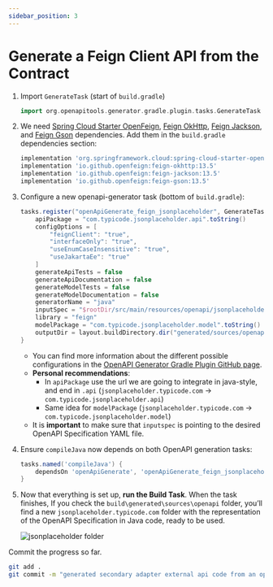 ```yaml
---
sidebar_position: 3
---
```


# Generate a Feign Client API from the Contract

1. Import `GenerateTask` (start of `build.gradle`)

   ```groovy title="build.gradle"
   import org.openapitools.generator.gradle.plugin.tasks.GenerateTask
   ```

2. We need [Spring Cloud Starter OpenFeign](https://mvnrepository.com/artifact/org.springframework.cloud/spring-cloud-starter-openfeign), [Feign OkHttp](https://mvnrepository.com/artifact/io.github.openfeign/feign-okhttp), [Feign Jackson](https://mvnrepository.com/artifact/io.github.openfeign/feign-jackson), and [Feign Gson](https://mvnrepository.com/artifact/io.github.openfeign/feign-gson) dependencies. Add them in the `build.gradle` dependencies section:

    ```groovy title="build.gradle"
    implementation 'org.springframework.cloud:spring-cloud-starter-openfeign:4.2.1'
    implementation 'io.github.openfeign:feign-okhttp:13.5'
    implementation 'io.github.openfeign:feign-jackson:13.5'
    implementation 'io.github.openfeign:feign-gson:13.5'
    ```

3. Configure a new openapi-generator task (bottom of `build.gradle`):

    ```groovy title="build.gradle"
    tasks.register("openApiGenerate_feign_jsonplaceholder", GenerateTask) {
        apiPackage = "com.typicode.jsonplaceholder.api".toString()
        configOptions = [
            "feignClient": "true",
            "interfaceOnly": "true",
            "useEnumCaseInsensitive": "true",
            "useJakartaEe": "true"
        ]
        generateApiTests = false
        generateApiDocumentation = false
        generateModelTests = false
        generateModelDocumentation = false
        generatorName = "java"
        inputSpec = "$rootDir/src/main/resources/openapi/jsonplaceholder.yaml".toString()
        library = "feign"
        modelPackage = "com.typicode.jsonplaceholder.model".toString()
        outputDir = layout.buildDirectory.dir("generated/sources/openapi").get().asFile.toString()
    }
    ```
    
    * You can find more information about the different possible configurations in the [OpenAPI Generator Gradle Plugin GitHub page](https://github.com/OpenAPITools/openapi-generator/tree/master/modules/openapi-generator-gradle-plugin).
    * **Personal recommendations**:
      * In `apiPackage` use the url we are going to integrate in java-style, and end in `.api` (`jsonplaceholder.typicode.com` -> `com.typicode.jsonplaceholder.api`)
      * Same idea for `modelPackage` (`jsonplaceholder.typicode.com` -> `com.typicode.jsonplaceholder.model`)
    * It is **important** to make sure that `inputspec` is pointing to the desired OpenAPI Specification YAML file.

4. Ensure `compileJava` now depends on both OpenAPI generation tasks:

    ```groovy title="build.gradle"
    tasks.named('compileJava') {
        dependsOn 'openApiGenerate', 'openApiGenerate_feign_jsonplaceholder'
    }
    ```

5. Now that everything is set up, **run the Build Task**. When the task finishes, If you check the `build\generated\sources\openapi` folder, you’ll find a new `jsonplaceholder.typicode.com` folder with the representation of the OpenAPI Specification in Java code, ready to be used.

   <div>
     <img src={require('@site/static/img/external-api-integration/jsonplaceholder-folder.png').default} alt="jsonplaceholder folder" />
   </div>

Commit the progress so far.

```bash
git add .
git commit -m "generated secondary adapter external api code from an openapi specification"
```